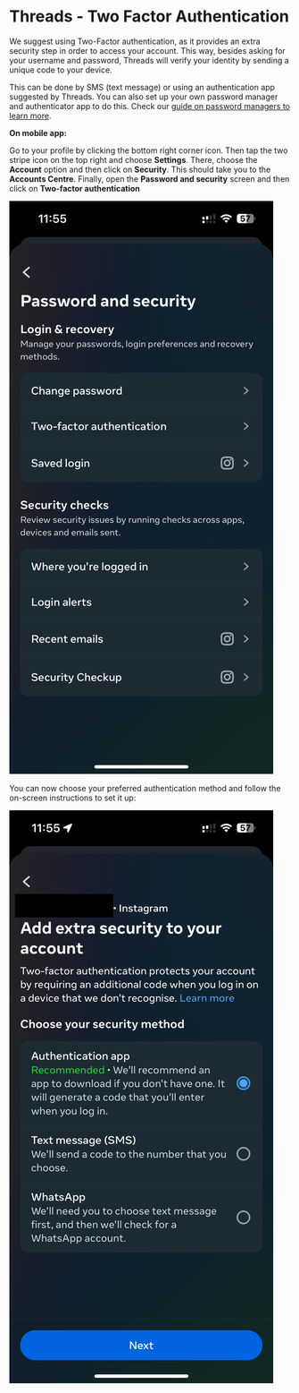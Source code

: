 # Threads - Two Factor Authentication

We suggest using Two-Factor authentication, as it provides an extra security step in order to access your account. This way, besides asking for your username and password, Threads will verify your identity by sending a unique code to your device.

This can be done by SMS (text message) or using an authentication app suggested by Threads. You can also set up your own password manager and authenticator app to do this. Check our [guide on password managers to learn more](https://privacyinternational.org/guide-step/5538/guide-password-managers). 

**On mobile app:**

Go to your profile by clicking the bottom right corner icon. Then tap the two stripe icon on the top right and choose **Settings**. There, choose the **Account** option and then click on **Security**. This should take you to the **Accounts Centre**. Finally, open the **Password and security** screen and then click on **Two-factor authentication**     

![Two Step Auth](../../images/Instagram/instagram-twofactor-1.PNG?raw=true)

You can now choose your preferred authentication method and follow the on-screen instructions to set it up:

![Two Step Auth 2](../../images/Instagram/instagram-twofactor-2.PNG?raw=true)

